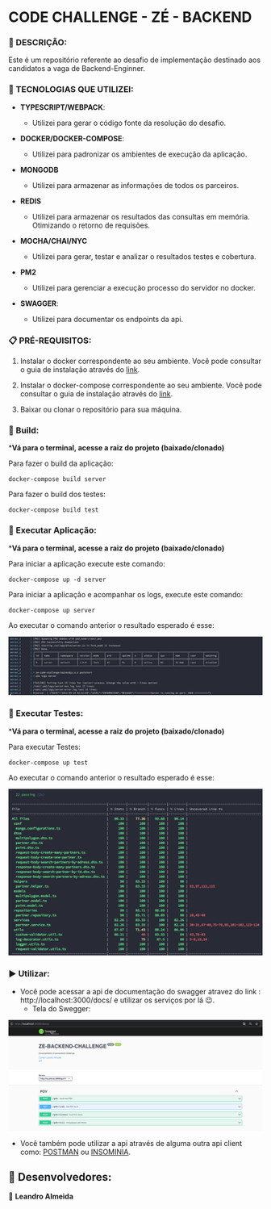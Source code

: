 # CODE CHALLENGE - ZÉ - BACKEND
### 📖  DESCRIÇÃO:

Este é um repositório referente ao desafio de implementação destinado aos candidatos a vaga de Backend-Enginner.

### 📝 TECNOLOGIAS QUE UTILIZEI:

- **TYPESCRIPT/WEBPACK**: 
    - Utilizei para gerar o código fonte da resolução do desafio.

- **DOCKER/DOCKER-COMPOSE**:
    - Utilizei para padronizar os ambientes de execução da aplicação.
- **MONGODB**
    - Utilizei para armazenar as informações de todos os parceiros.
- **REDIS**
    - Utilizei para armazenar os resultados das consultas em memória. Otimizando o retorno de requisões.
- **MOCHA/CHAI/NYC**
    - Utilizei para gerar, testar e analizar o resultados testes e cobertura.
- **PM2**
    - Utilizei para gerenciar a execução processo do servidor no docker.         
- **SWAGGER**:
    - Utilizei para documentar os endpoints da api.
### 📋 PRÉ-REQUISITOS:

1. Instalar o docker correspondente ao seu ambiente. Você pode consultar o guia de instalação através do [link](https://docs.docker.com/desktop/).

2. Instalar o docker-compose correspondente ao seu ambiente. Você pode consultar o guia de instalação através do [link](https://docs.docker.com/compose/install/).

3. Baixar ou clonar o repositório para sua máquina.


### 🔨 Build:

***Vá para o terminal, acesse a raiz do projeto (baixado/clonado)**

Para fazer o build da aplicação:
```
docker-compose build server
```
Para fazer o build dos testes:
```
docker-compose build test
```
### 🏃 Executar Aplicação:

***Vá para o terminal, acesse a raiz do projeto (baixado/clonado)**

Para iniciar a aplicação execute este comando:
```
docker-compose up -d server
```
Para iniciar a aplicação e acompanhar os logs, execute este comando:
```
docker-compose up server
```
Ao executar o comando anterior o resultado esperado é esse:

![Servidor em execução](files/server-runnig-screen.png)


### 💨 Executar Testes:

***Vá para o terminal, acesse a raiz do projeto (baixado/clonado)**

Para executar Testes:
```
docker-compose up test
```
Ao executar o comando anterior o resultado esperado é esse:

![Testes executados](files/test-screen.png)

### ▶️ Utilizar:

- Você pode acessar a api de documentação do swagger atravez do link : http://localhost:3000/docs/ e utilizar os serviços por lá 😉.
    - Tela do Swegger:

![Tela Swegger](files/swagger-screen.png)

- Você também pode utilizar a api através de alguma outra api client como: [POSTMAN](https://www.postman.com/) ou [INSOMINIA](https://insomnia.rest/).

## 🤝 Desenvolvedores:

👤 **Leandro Almeida**
